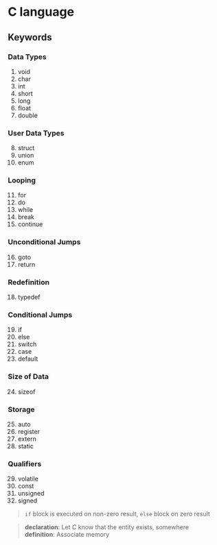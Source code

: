 # C language
## Keywords
### Data Types
1. void
2. char
4. int
4. short
5. long
6. float
7. double
### User Data Types
8. struct
9. union
10. enum
### Looping
11. for
12. do
13. while
14. break
15. continue
### Unconditional Jumps
16. goto
17. return
### Redefinition
18. typedef
### Conditional Jumps
19. if
20. else
21. switch
22. case
23. default
### Size of Data
24. sizeof
### Storage
25. auto
26. register
27. extern
28. static
### Qualifiers
29. volatile
30. const
31. unsigned
32. signed

> ``if`` block is executed on non-zero result, `else` block on zero result

> **declaration**: Let *C* know that the entity exists, somewhere \
> **definition**: Associate memory